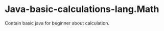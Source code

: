 Java-basic-calculations-lang.Math
=================================

Contain basic java for beginner about calculation.
